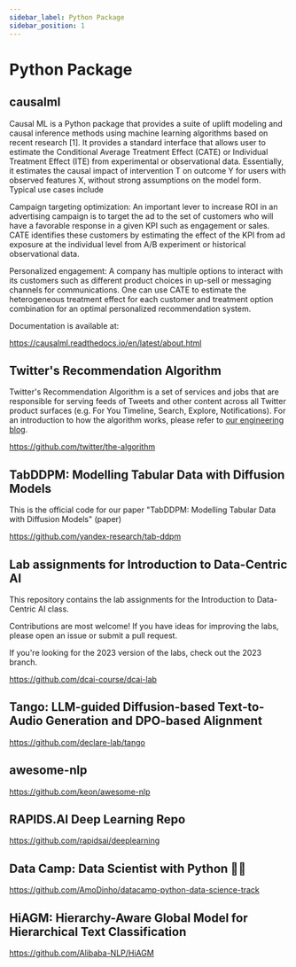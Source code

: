 ```yaml
---
sidebar_label: Python Package
sidebar_position: 1
---
```


# Python Package

## causalml
Causal ML is a Python package that provides a suite of uplift modeling and causal inference methods using machine learning algorithms based on recent research [1]. It provides a standard interface that allows user to estimate the Conditional Average Treatment Effect (CATE) or Individual Treatment Effect (ITE) from experimental or observational data. Essentially, it estimates the causal impact of intervention T on outcome Y for users with observed features X, without strong assumptions on the model form. Typical use cases include

Campaign targeting optimization: An important lever to increase ROI in an advertising campaign is to target the ad to the set of customers who will have a favorable response in a given KPI such as engagement or sales. CATE identifies these customers by estimating the effect of the KPI from ad exposure at the individual level from A/B experiment or historical observational data.

Personalized engagement: A company has multiple options to interact with its customers such as different product choices in up-sell or messaging channels for communications. One can use CATE to estimate the heterogeneous treatment effect for each customer and treatment option combination for an optimal personalized recommendation system.

Documentation is available at:

https://causalml.readthedocs.io/en/latest/about.html

## Twitter's Recommendation Algorithm

Twitter's Recommendation Algorithm is a set of services and jobs that are responsible for serving feeds of Tweets and other content across all Twitter product surfaces (e.g. For You Timeline, Search, Explore, Notifications). For an introduction to how the algorithm works, please refer to [our engineering blog](https://blog.x.com/engineering/en_us/topics/open-source/2023/twitter-recommendation-algorithm).


https://github.com/twitter/the-algorithm

## TabDDPM: Modelling Tabular Data with Diffusion Models

This is the official code for our paper "TabDDPM: Modelling Tabular Data with Diffusion Models" (paper)

https://github.com/yandex-research/tab-ddpm

## Lab assignments for Introduction to Data-Centric AI

This repository contains the lab assignments for the Introduction to Data-Centric AI class.

Contributions are most welcome! If you have ideas for improving the labs, please open an issue or submit a pull request.

If you're looking for the 2023 version of the labs, check out the 2023 branch.

https://github.com/dcai-course/dcai-lab

## Tango: LLM-guided Diffusion-based Text-to-Audio Generation and DPO-based Alignment

https://github.com/declare-lab/tango


## awesome-nlp

https://github.com/keon/awesome-nlp


## RAPIDS.AI Deep Learning Repo

https://github.com/rapidsai/deeplearning


## Data Camp: Data Scientist with Python 🎉🤖

https://github.com/AmoDinho/datacamp-python-data-science-track

## HiAGM: Hierarchy-Aware Global Model for Hierarchical Text Classification

https://github.com/Alibaba-NLP/HiAGM